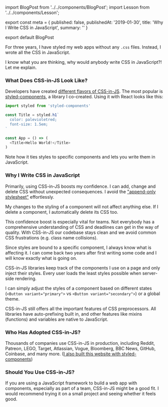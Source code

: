 import BlogPost from '../../components/BlogPost';
import Lesson from '../../components/Lesson';

export const meta = {
  published: false,
  publishedAt: '2019-01-30',
  title: 'Why I Write CSS in JavaScript',
  summary: ''
}

export default BlogPost

For three years, I have styled my web apps without any `.css` files. Instead, I wrote all the CSS in JavaScript.

I know what you are thinking, why would anybody write CSS in JavaScript?! Let me explain.

### What Does CSS-in-JS Look Like?

Developers have created [different flavors of CSS-in-JS](https://github.com/michelebertoli/css-in-js). The most popular is [styled-components](https://styled-components.com), a library I co-created. Using it with React looks like this:

```js
import styled from 'styled-components'

const Title = styled.h1`
  color: palevioletred;
  font-size: 1.5em;
`

const App = () => (
  <Title>Hello World!</Title>
)
```

Note how it ties styles to specific components and lets you write them in JavaScript.

### Why I Write CSS in JavaScript

Primarily, using CSS-in-JS boosts my confidence. I can add, change and delete CSS without unexpected consequences. I avoid the ["append-only stylesheet"](https://css-tricks.com/oh-no-stylesheet-grows-grows-grows-append-stylesheet-problem/) effortlessly.

My changes to the styling of a component will not affect anything else. If I delete a component, I automatically delete its CSS too.

<Lesson
  title="Confidence"
  body="Add, change and delete CSS without unexpected consequences and avoid dead code."
/>

This confidence boost is especially vital for teams. Not everybody has a comprehensive understanding of CSS and deadlines can get in the way of quality. With CSS-in-JS our codebase stays clean and we avoid common CSS frustrations (e.g. class name collisions).

<Lesson
  title="Better Teamwork"
  body="Keep your codebase clean and avoid common bugs, regardeless of experience levels."
/>

Since styles are bound to a specific component, I always know what is affecting it. I can come back two years after first writing some code and I will know exactly what is going on.

<Lesson
  title="Painless maintenance"
  body="Never go on a hunt for that one CSS declaration breaking your component ever again."
/>

CSS-in-JS libraries keep track of the components I use on a page and only inject their styles. Every user loads the least styles possible when server-side rendering.

<Lesson
  title="Fast first paint"
  body="Automatically extract the critical CSS and send the least amount of code possible over the wire."
/>

I can simply adjust the styles of a component based on different states (`<Button variant="primary">` vs `<Button variant="secondary">`) or a global theme.

<Lesson
  title="Simple dynamic styling"
  body="Style your components with a global theme. Never concatenate classnames again."
/>

CSS-in-JS still offers all the important features of CSS preprocessors. All libraries have auto-prefixing built in, and other features like mixins (functions) and variables are native to JavaScript.

### Who Has Adopted CSS-in-JS?

Thousands of companies use CSS-in-JS in production, including Reddit, Patreon, LEGO, Target, Atlassian, Vogue, Bloomberg, BBC News, GitHub, Coinbase, and many more. ([I also built this website with styled-components](https://github.com/mxstbr/mxstbr.com))

### Should You Use CSS-in-JS?

If you are using a JavaScript framework to build a web app with components, especially as part of a team, CSS-in-JS might be a good fit. I would recommend trying it on a small project and seeing whether it feels good.
